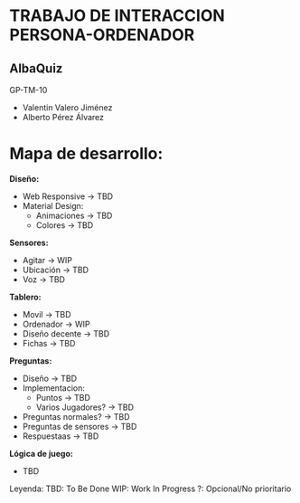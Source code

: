 # TRABAJO DE INTERACCION PERSONA-ORDENADOR
## AlbaQuiz

GP-TM-10
- Valentin Valero Jiménez
- Alberto Pérez Álvarez

# Mapa de desarrollo:
**Diseño:**
- Web Responsive -> TBD
- Material Design:
   - Animaciones -> TBD
   - Colores -> TBD
  
**Sensores:**
- Agitar -> WIP
- Ubicación -> TBD
- Voz -> TBD

**Tablero:**
- Movil -> TBD
- Ordenador -> WIP
- Diseño decente -> TBD
- Fichas -> TBD
  
**Preguntas:**
- Diseño -> TBD
- Implementacion:
  - Puntos -> TBD
  - Varios Jugadores? -> TBD
- Preguntas normales? -> TBD
- Preguntas de sensores -> TBD
- Respuestaas -> TBD

**Lógica de juego:**
- TBD

Leyenda:
TBD: To Be Done
WIP: Work In Progress
?: Opcional/No prioritario
